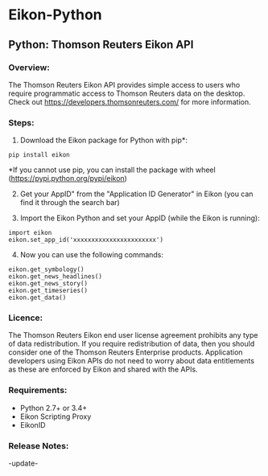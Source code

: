 # Eikon-Python
## Python: Thomson Reuters Eikon API


### Overview:
The Thomson Reuters Eikon API provides simple access to users who require programmatic access to Thomson Reuters data on the desktop.   Check out https://developers.thomsonreuters.com/ for more information.

### Steps:

1) Download the Eikon package for Python with pip*:
```
pip install eikon
```
*If you cannot use pip, you can install the package with wheel (https://pypi.python.org/pypi/eikon)


2) Get your AppID" from the "Application ID Generator" in Eikon (you can find it through the search bar)


3) Import the Eikon Python and set your AppID (while the Eikon is running):
```
import eikon
eikon.set_app_id('xxxxxxxxxxxxxxxxxxxxxxx')
```


4) Now you can use the following commands:
```
eikon.get_symbology()
eikon.get_news_headlines()
eikon.get_news_story()
eikon.get_timeseries()
eikon.get_data()
```

### Licence:
The Thomson Reuters Eikon end user license agreement prohibits any type of data redistribution. If you require redistribution of data, then you should consider one of the Thomson Reuters Enterprise products. Application developers using Eikon APIs do not need to worry about data entitlements as these are enforced by Eikon and shared with the APIs. 


### Requirements:
- Python 2.7+ or 3.4+
- Eikon Scripting Proxy
- EikonID



### Release Notes:
-update-
